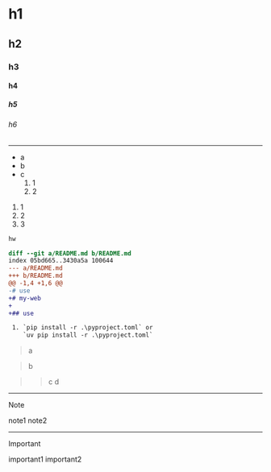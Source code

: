 # h1

## h2

### h3

#### h4

##### h5

###### h6

---

- a
- b
- c
  1. 1
  2. 2

1. 1
2. 2
3. 3

```txt
hw
```

```diff
diff --git a/README.md b/README.md
index 05bd665..3430a5a 100644
--- a/README.md
+++ b/README.md
@@ -1,4 +1,6 @@
-# use
+# my-web
+
+## use

 1. `pip install -r .\pyproject.toml` or
    `uv pip install -r .\pyproject.toml`
```

> a

> b

> > c
> > d

---

> [!note]
> note1
> note2

---

> [!important]
> important1
> important2

